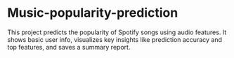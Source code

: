 # Music-popularity-prediction
This project predicts the popularity of Spotify songs using audio features. It shows basic user info, visualizes key insights like prediction accuracy and top features, and saves a summary report.
